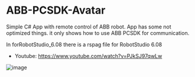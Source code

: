 # ABB-PCSDK-Avatar

Simple C# App with remote control of ABB robot. App has some not optimized things. it only shows how to use ABB PCSDK for communication.

In forRobotStudio_6.08 there is a rspag file for RobotStudio 6.08

- Youtube: https://www.youtube.com/watch?v=PJkSJ97qwLw

![image](https://github.com/tltrus/ABB-PCSDK-Avatar/assets/77125487/30dfc3bf-2b39-49e0-837f-880f3be95592)

